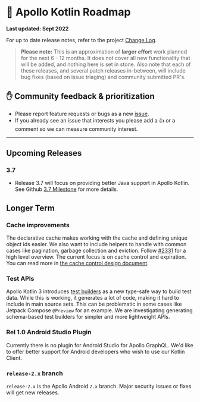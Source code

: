 # 🔮 Apollo Kotlin Roadmap

**Last updated: Sept 2022**

For up to date release notes, refer to the project [Change Log](https://github.com/apollographql/apollo-kotlin/blob/main/CHANGELOG.md).

> **Please note:** This is an approximation of **larger effort** work planned for the next 6 - 12 months. It does not cover all new functionality that will be added, and nothing here is set in stone. Also note that each of these releases, and several patch releases in-between, will include bug fixes (based on issue triaging) and community submitted PR's.

## ✋ Community feedback & prioritization

- Please report feature requests or bugs as a new [issue](https://github.com/apollographql/apollo-kotlin/issues/new/choose).
- If you already see an issue that interests you please add a 👍 or a comment so we can measure community interest.

---

## Upcoming Releases

### 3.7

- Release 3.7 will focus on providing better Java support in Apollo Kotlin.  See Github [3.7 Milestone](https://github.com/apollographql/apollo-kotlin/milestone/25) for more details.

## Longer Term

### Cache improvements

The declarative cache makes working with the cache and defining unique object ids easier. We also want to include helpers to handle with common cases like pagination, garbage collection and eviction. Follow [#2331](https://github.com/apollographql/apollo-kotlin/issues/2331) for a high level overview. The current focus is on cache control and expiration. You can read more in [the cache control design document](https://github.com/apollographql/apollo-kotlin/pull/4009).

### Test APIs

Apollo Kotlin 3 introduces [test builders](https://www.apollographql.com/docs/kotlin/testing/test-builders/) as a new type-safe way to build test data. While this is working, it generates a lot of code, making it hard to include in main source sets. This can be problematic in some cases like Jetpack Compose `@Preview` for an example. We are investigating generating schema-based test builders for simpler and more lightweight APIs.

### Rel 1.0 Android Studio Plugin

Currently there is no plugin for Android Studio for Apollo GraphQL. We'd like to offer better support for Android developers who wish to use our Kotlin Client.

### `release-2.x` branch

`release-2.x` is the Apollo Android `2.x` branch. Major security issues or fixes will get new releases.
